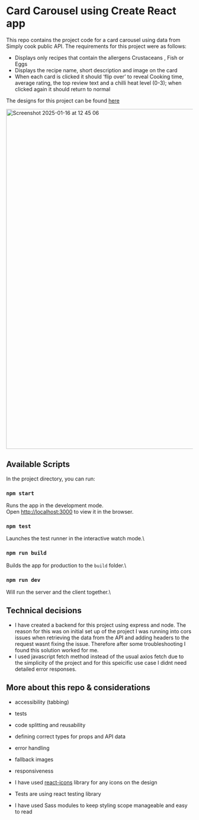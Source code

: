# Card Carousel using Create React app

This repo contains the project code for a card carousel using data from Simply cook public API. The requirements for this project were as follows:
- Displays only recipes that contain the allergens Crustaceans , Fish or Eggs
- Displays the recipe name, short description and image on the card
- When each card is clicked it should ‘flip over’ to reveal Cooking time,
average rating, the top review text and a chilli heat level (0-3); when clicked
again it should return to normal

The designs for this project can be found [here](https://www.figma.com/design/daCUNPZzpf17U64KsF5lSa/Recipe-carousel?node-id=7-757&node-type=frame&t=DVerhpPgmmpnM4Kl-0)

<img width="918" alt="Screenshot 2025-01-16 at 12 45 06" src="https://github.com/user-attachments/assets/00422d68-3dd6-4e44-bc8f-155e36a56f76" />

## Available Scripts

In the project directory, you can run:

### `npm start`

Runs the app in the development mode.\
Open [http://localhost:3000](http://localhost:3000) to view it in the browser.

### `npm test`

Launches the test runner in the interactive watch mode.\

### `npm run build`

Builds the app for production to the `build` folder.\

### `npm run dev`

Will run the server and the client together.\

## Technical decisions
- I have created a backend for this project using express and node. The reason for this was on initial set up of the project I was running into cors issues when retrieving the data from the API and adding headers to the request wasnt fixing the issue. Therefore after some troubleshooting I found this solution worked for me. 
- I used javascript fetch method instead of the usual axios fetch due to the simplicity of the project and for this speicific use case I didnt need detailed error responses.

## More about this repo & considerations

- accessibility (tabbing)
- tests
- code splitting and reusability
- defining correct types for props and API data
- error handling
- fallback images
- responsiveness


- I have used [react-icons](https://react-icons.github.io/react-icons/) library for any icons on the design
- Tests are using react testing library
- I have used Sass modules to keep styling scope manageable and easy to read

